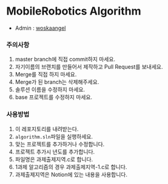 # MobileRobotics Algorithm
- Admin : [woskaangel](https://github.com/woskaangel)
### 주의사항
1. master branch에 직접 commit하지 마세요.
1. 자기이름의 브랜치를 만들어서 제작하고 Pull Request를 보내세요.
1. Merge를 직접 하지 마세요.
1. Merge가 된 branch는 삭제해주세요.
1. 솔루션 이름을 수정하지 마세요.
1. base 프로젝트를 수정하지 마세요.
### 사용방법
1. 이 레포지토리를 내려받는다.
1. `algorithm.sln`파일을 실행하세요.
1. 맞는 프로젝트를 추가하거나 수정합니다.
1. 프로젝트 추가시 년도를 추가합니다.
1. 파일명은 과제출제지역.c로 합니다.
1. 1과제 알고리즘의 경우 과제출제지역-1.c로 합니다.
1. 과제출제지역은 Notion에 있는 내용을 사용합니다.
